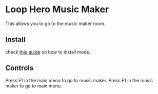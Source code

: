 # Loop Hero Music Maker

This allows you to go to the music maker room.
## Install
check [this guide](https://github.com/sam-k0/LoopHero_Mods) on how to install mods.

## Controls

Press F1 in the main menu to go to music maker.
Press F1 in the music maker to go to main menu.
